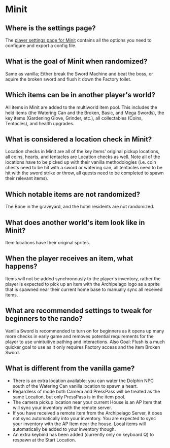 # Minit

## Where is the settings page?

The [player settings page for Minit](../player-settings) contains all the options you need to configure and export a config file.

## What is the goal of Minit when randomized?

Same as vanilla; Either break the Sword Machine and beat the boss, or aquire the broken sword and flush it down the Factory toilet.

## Which items can be in another player's world?

All items in Minit are added to the multiworld item pool. This includes the held items (the Watering Can and the Broken, Basic, and Mega Swords), the key items (Gardening Glove, Grinder, etc.), all collectables (Coins, Tentacles), and health upgrades.

## What is considered a location check in Minit?

Location checks in Minit are all of the key items' original pickup locations, all coins, hearts, and tentacles are Location checks as well. Note all of the locations have to be picked up with their vanilla methodologies (i.e. coin chests need to be hit with a sword or watering can, all tentacles need to be hit with the sword strike or throw, all quests need to be completed to spawn their relevant items).

## Which notable items are not randomized?

The Bone in the graveyard, and the hotel residents are not randomized.

## What does another world's item look like in Minit?

Item locations have their original sprites.

## When the player receives an item, what happens?

Items will not be added synchronously to the player's inventory, rather the player is expected to pick up an item with the Archipelago logo as a sprite that is spawned near their current home base to manually sync all received items.

## What are recommended settings to tweak for beginners to the rando?

Vanilla Sword is recommended to turn on for beginners as it opens up many more checks in early game and removes potential requirements for the player to use unintuitive pathing and interactions.
Also Goal: Flush is a much quicker goal to use as it only requires Factory access and the item Broken Sword.

## What is different from the vanilla game?

* There is an extra location available: you can water the Dolphin NPC south of the Watering Can vanilla location to spawn a heart.
* Regardless of mode both Camera and PressPass will be treated as the same Location, but only PressPass is in the item pool.
* The camera pickup location near your current House is an AP Item that will sync your inventory with the remote server.
* If you have received a remote item from the Archipelago Server, it does not sync automatically into your inventory. You are expected to sync your inventory with the AP Item near the house. Local items will automatically be added to your inventory though.
* An extra keybind has been added (currently only on keyboard Q) to respawn at the Start Location.

